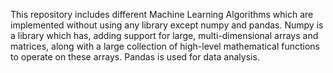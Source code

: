 This repository includes different Machine Learning Algorithms which are implemented without using any library except numpy and pandas. Numpy is a library which has, adding support for large, multi-dimensional arrays and matrices, along with a large collection of high-level mathematical functions to operate on these arrays. Pandas is used for data analysis.